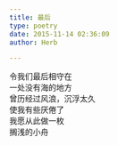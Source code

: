 ```yaml
---  
title: 最后  
type: poetry  
date: 2015-11-14 02:36:09  
author: Herb  

---  
```

令我们最后相守在  
一处没有海的地方  
曾历经过风浪，沉浮太久  
使我有些厌倦了  
我愿从此做一枚  
搁浅的小舟  
